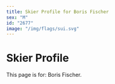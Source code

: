 ```yaml
---
title: Skier Profile for Boris Fischer
sex: "M"
id: "2677"
image: "/img/flags/sui.svg" 
---
```


# Skier Profile

This page is for: Boris Fischer.
    